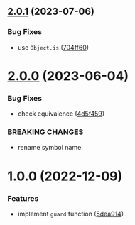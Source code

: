 ## [2.0.1](https://github.com/myrear/predicatory/compare/v2.0.0...v2.0.1) (2023-07-06)


### Bug Fixes

* use `Object.is` ([704ff60](https://github.com/myrear/predicatory/commit/704ff60c93e0dc05ba61d8cd08f9ffc6e21e6b17))

# [2.0.0](https://github.com/myrear/predicatory/compare/v1.0.0...v2.0.0) (2023-06-04)


### Bug Fixes

* check equivalence ([4d5f459](https://github.com/myrear/predicatory/commit/4d5f459c38fa00abe9bfdad88f6f996250dbb074))


### BREAKING CHANGES

* rename symbol name

# 1.0.0 (2022-12-09)


### Features

* implement `guard` function ([5dea914](https://github.com/myrear/predicatory/commit/5dea914411eaca489c2f6f574c2850f72f725475))
